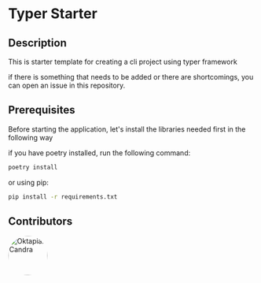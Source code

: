 # Typer Starter

## Description

This is starter template for creating a cli project using typer framework

if there is something that needs to be added or there are shortcomings, you can open an issue in this repository.

## Prerequisites

Before starting the application, let's install the libraries needed first in the following way

if you have poetry installed, run the following command:
```bash
poetry install
```

or using pip:
```bash
pip install -r requirements.txt
```


## Contributors

[//]: contributor-faces

<a href="https://github.com/oktapiancaw"><img src="https://avatars.githubusercontent.com/u/48079010?v=4" title="Oktapian Candra" width="80" height="80" style="border-radius: 50%"></a>

[//]: contributor-faces
